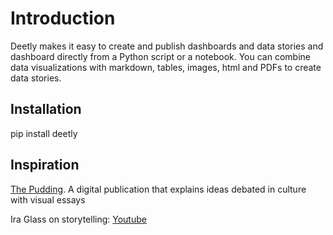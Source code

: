 Introduction
============================

Deetly makes it easy to create and publish dashboards and data stories and dashboard directly from a Python script or a notebook. You can combine data visualizations with markdown, tables, images, html and PDFs to create data stories.

## Installation

pip install deetly


## Inspiration

[The Pudding](https://pudding.cool). A digital publication that explains ideas debated in culture with visual essays

Ira Glass on storytelling: [Youtube](https://www.youtube.com/watch?v=f6ezU57J8YI)

